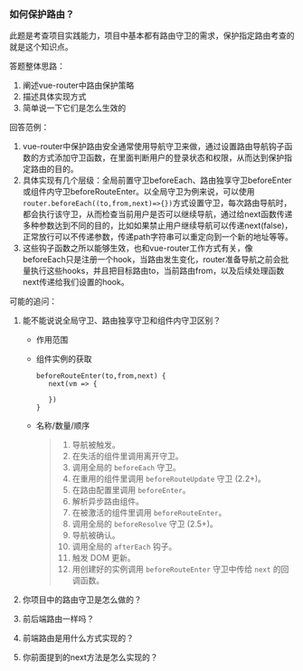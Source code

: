 ### 如何保护路由？

此题是考查项目实践能力，项目中基本都有路由守卫的需求，保护指定路由考查的就是这个知识点。



答题整体思路：

1. 阐述vue-router中路由保护策略
2. 描述具体实现方式
3. 简单说一下它们是怎么生效的



回答范例：

1. vue-router中保护路由安全通常使用导航守卫来做，通过设置路由导航钩子函数的方式添加守卫函数，在里面判断用户的登录状态和权限，从而达到保护指定路由的目的。
2. 具体实现有几个层级：全局前置守卫beforeEach、路由独享守卫beforeEnter或组件内守卫beforeRouteEnter。以全局守卫为例来说，可以使用`router.beforeEach((to,from,next)=>{})`方式设置守卫，每次路由导航时，都会执行该守卫，从而检查当前用户是否可以继续导航，通过给next函数传递多种参数达到不同的目的，比如如果禁止用户继续导航可以传递next(false)，正常放行可以不传递参数，传递path字符串可以重定向到一个新的地址等等。
3. 这些钩子函数之所以能够生效，也和vue-router工作方式有关，像beforeEach只是注册一个hook，当路由发生变化，router准备导航之前会批量执行这些hooks，并且把目标路由to，当前路由from，以及后续处理函数next传递给我们设置的hook。



可能的追问：

1. 能不能说说全局守卫、路由独享守卫和组件内守卫区别？

   - 作用范围

   - 组件实例的获取

     ```
     beforeRouteEnter(to,from,next) {
     	next(vm => {
     		
     	})
     }
     ```

     

   - 名称/数量/顺序

     > 1. 导航被触发。
     > 2. 在失活的组件里调用离开守卫。
     > 3. 调用全局的 `beforeEach` 守卫。
     > 4. 在重用的组件里调用 `beforeRouteUpdate` 守卫 (2.2+)。
     > 5. 在路由配置里调用 `beforeEnter`。
     > 6. 解析异步路由组件。
     > 7. 在被激活的组件里调用 `beforeRouteEnter`。
     > 8. 调用全局的 `beforeResolve` 守卫 (2.5+)。
     > 9. 导航被确认。
     > 10. 调用全局的 `afterEach` 钩子。
     > 11. 触发 DOM 更新。
     > 12. 用创建好的实例调用 `beforeRouteEnter` 守卫中传给 `next` 的回调函数。

2. 你项目中的路由守卫是怎么做的？

3. 前后端路由一样吗？

4. 前端路由是用什么方式实现的？

5. 你前面提到的next方法是怎么实现的？